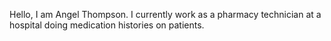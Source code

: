 Hello, I am Angel Thompson. I currently work as a pharmacy technician at a hospital doing medication histories on patients. 